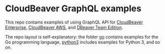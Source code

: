 # CloudBeaver GraphQL examples

This repo contains examples of using GraphQL API for [CloudBeaver Enterprise](https://dbeaver.com/cloudbeaver-enterprise/), [CloudBeaver AWS](https://aws.amazon.com/marketplace/pp/prodview-kijugxnqada5i), and [DBeaver Team Edition](https://dbeaver.com/dbeaver-team-edition/).

The repo layout is self-explanatory: the folder [go](go) contains examples for the Go programming language, [python3](python3) includes examples for Python 3, and so on.
